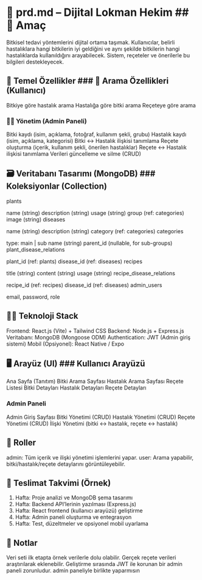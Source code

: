 # 📄 prd.md – Dijital Lokman Hekim ## 🎯 Amaç

Bitkisel tedavi yöntemlerini dijital ortama taşımak. Kullanıcılar, belirli hastalıklara hangi bitkilerin iyi geldiğini ve aynı şekilde bitkilerin hangi hastalıklarda kullanıldığını arayabilecek. Sistem, reçeteler ve önerilerle bu bilgileri destekleyecek.

## 🧩 Temel Özellikler ### 🔎 Arama Özellikleri (Kullanıcı)

Bitkiye göre hastalık arama
Hastalığa göre bitki arama
Reçeteye göre arama

### 👨‍⚕️ Yönetim (Admin Paneli)

Bitki kaydı (isim, açıklama, fotoğraf, kullanım şekli, grubu)
Hastalık kaydı (isim, açıklama, kategorisi)
Bitki ↔ Hastalık ilişkisi tanımlama
Reçete oluşturma (içerik, kullanım şekli, önerilen hastalıklar)
Reçete ↔ Hastalık ilişkisi tanımlama
Verileri güncelleme ve silme (CRUD)

## 🗃️ Veritabanı Tasarımı (MongoDB) ### Koleksiyonlar (Collection)

plants

name (string)
description (string)
usage (string)
group (ref: categories)
image (string)
diseases

name (string)
description (string)
category (ref: categories)
categories

type: main | sub
name (string)
parent_id (nullable, for sub-groups)
plant_disease_relations

plant_id (ref: plants)
disease_id (ref: diseases)
recipes

title (string)
content (string)
usage (string)
recipe_disease_relations

recipe_id (ref: recipes)
disease_id (ref: diseases)
admin_users

email, password, role

## 🧑‍💻 Teknoloji Stack

Frontend: React.js (Vite) + Tailwind CSS
Backend: Node.js + Express.js
Veritabanı: MongoDB (Mongoose ODM)
Authentication: JWT (Admin giriş sistemi)
Mobil (Opsiyonel): React Native / Expo

## 🖥️ Arayüz (UI) ### Kullanıcı Arayüzü

Ana Sayfa (Tanıtım)
Bitki Arama Sayfası
Hastalık Arama Sayfası
Reçete Listesi
Bitki Detayları
Hastalık Detayları
Reçete Detayları

### Admin Paneli

Admin Giriş Sayfası
Bitki Yönetimi (CRUD)
Hastalık Yönetimi (CRUD)
Reçete Yönetimi (CRUD)
İlişki Yönetimi (bitki ↔ hastalık, reçete ↔ hastalık)

## 🔐 Roller

admin: Tüm içerik ve ilişki yönetimi işlemlerini yapar.
user: Arama yapabilir, bitki/hastalık/reçete detaylarını görüntüleyebilir.

## 📅 Teslimat Takvimi (Örnek)

1. Hafta: Proje analizi ve MongoDB şema tasarımı
2. Hafta: Backend API’lerinin yazılması (Express.js)
3. Hafta: React frontend (kullanıcı arayüzü) geliştirme
4. Hafta: Admin paneli oluşturma ve entegrasyon
5. Hafta: Test, düzeltmeler ve opsiyonel mobil uyarlama

## 📌 Notlar

Veri seti ilk etapta örnek verilerle dolu olabilir.
Gerçek reçete verileri araştırılarak eklenebilir.
Geliştirme sırasında JWT ile korunan bir admin paneli zorunludur. admin paneliyle birlikte yaparmısın
